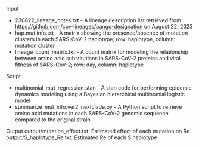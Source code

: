 Input
- 230822_lineage_notes.txt - A lineage description list retrieved from https://github.com/cov-lineages/pango-designation on August 22, 2023
- hap.mut.info.txt - A matrix showing the presence/absence of mutation clusters in each SARS-CoV-2 haplotype; row: haplotype, column: mutation cluster
- lineage_count_matrix.txt - A count matrix for modeling the relationship between amino acid substitutions in SARS-CoV-2 proteins and viral fitness of SARS-CoV-2; row: day, column: haplotype

Script
- multinomial_mut_regression.stan - A stan code for performing epidemic dynamics modeling using a Bayesian hierarchical multinomial logistic model
- summarize_mut_info.ver2_nextclade.py - A Python script to retrieve amino acid mutations in each SARS-CoV-2 genomic sequence compared to the original strain

Output
output/mutation_effect.txt: Estimated effect of each mutation on Re
output/S_haplotype_Re.txt: Estimated Re of each S haplotype
